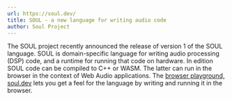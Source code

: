 ```yaml
---
url: https://soul.dev/
title: SOUL - a new language for writing audio code
author: Soul Project
---
```


The SOUL project recently announced the release of version 1 of the SOUL language. SOUL is domain-specific language for writing audio processing (DSP) code, and a runtime for running that code on hardware. In edition SOUL code can be compiled to C++ or WASM. The latter can run in the browser in the context of Web Audio applications. The [browser playground, soul.dev](https://soul.dev/lab/) lets you get a feel for the language by writing and running it in the browser.
